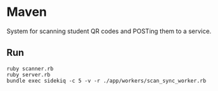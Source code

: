 # Maven

System for scanning student QR codes and POSTing them to a service.


## Run

```
ruby scanner.rb
ruby server.rb
bundle exec sidekiq -c 5 -v -r ./app/workers/scan_sync_worker.rb
```
